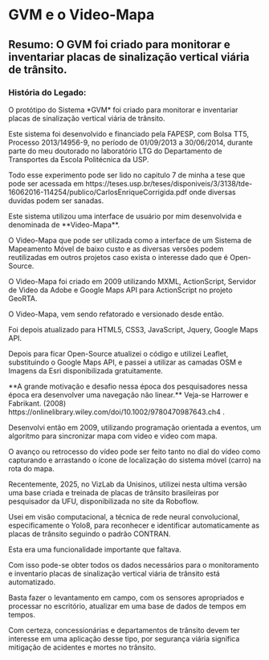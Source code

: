# **GVM e o Video-Mapa**
## **Resumo: O GVM foi criado para monitorar e inventariar placas de sinalização vertical viária de trânsito.**
### **História do Legado:**
<p>O protótipo do Sistema *GVM* foi criado para monitorar e inventariar placas de sinalização vertical viária de trânsito. </p>
<p>Este sistema foi desenvolvido e financiado  pela FAPESP, com Bolsa TT5, Processo 2013/14956-9, no período de 01/09/2013 a 30/06/2014,  durante parte do meu doutorado no laboratório LTG do Departamento de Transportes da Escola Politécnica da USP. </p>
<p>Todo esse experimento pode ser lido no capitulo 7 de minha a tese que  pode ser acessada em  https://teses.usp.br/teses/disponiveis/3/3138/tde-16062016-114254/publico/CarlosEnriqueCorrigida.pdf onde diversas duvidas podem ser sanadas.</p>
<p>Este sistema utilizou uma interface de usuário por mim desenvolvida e denominada de **Video-Mapa**. </p>
<p>O Video-Mapa que pode ser utilizada como a interface de um Sistema de Mapeamento Móvel de baixo custo e as diversas versões podem reutilizadas em outros projetos caso exista o interesse dado que é Open-Source. </p>
<p>O Video-Mapa foi criado  em 2009 utilizando  MXML, ActionScript, Servidor de Video da Adobe e Google Maps API para ActionScript no projeto GeoRTA. </p>
<p>O Video-Mapa, vem sendo refatorado e versionado desde então. </p>
<p>Foi depois atualizado para HTML5, CSS3, JavaScript, Jquery, Google Maps API. </p>
<p>Depois para ficar Open-Source atualizei o código e utilizei Leaflet, substituindo o Google Maps API, e passei a utilizar as camadas OSM e Imagens da Esri disponibilizada gratuitamente. </p>
<p>**A grande motivação e desafio nessa época dos pesquisadores nessa época era desenvolver uma navegação não linear.** Veja-se Harrower e Fabrikant. (2008) https://onlinelibrary.wiley.com/doi/10.1002/9780470987643.ch4 . </p>
<p>Desenvolvi então em 2009, utilizando programação orientada a eventos, um algoritmo para sincronizar mapa com video e video com mapa. </p>
<p>O avanço ou retrocesso do vídeo pode ser feito tanto no dial do vídeo como capturando e arrastando o ícone de localização do sistema móvel (carro) na rota do mapa. </p>
<p>Recentemente, 2025, no VizLab da Unisinos, utilizei nesta ultima versão uma base criada e treinada de placas de trânsito brasileiras por pesquisador da UFU, disponibilizada no site da Roboflow. </p>
<p>Usei em visão computacional, a técnica de rede neural convolucional, especificamente o Yolo8, para reconhecer e identificar automaticamente as placas de trânsito seguindo o padrão CONTRAN. </p>
<p>Esta era uma funcionalidade importante que faltava. </p>
<p>Com isso pode-se obter todos os dados necessários para o monitoramento e inventario placas de sinalização vertical viária de trânsito está automatizado. </p>
<p>Basta fazer o levantamento em campo, com os sensores apropriados e processar no escritório, atualizar em uma base de dados de tempos em tempos. </p>
<p>Com certeza, concessionárias e departamentos de trânsito devem ter interesse em uma aplicação desse tipo, por segurança viária significa mitigação de acidentes e mortes no trânsito.</p>





